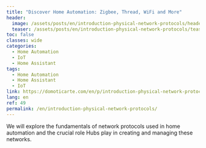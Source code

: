 ```yaml
---
title: "Discover Home Automation: Zigbee, Thread, WiFi and More"
header:
  image: /assets/posts/en/introduction-physical-network-protocols/header.png
  teaser: /assets/posts/en/introduction-physical-network-protocols/teaser.png
toc: false
classes: wide
categories:
  - Home Automation
  - IoT
  - Home Assistant
tags:
  - Home Automation
  - Home Assistant
  - IoT
link: https://domoticarte.com/en/p/introduction-physical-network-protocols/
lang: en
ref: 49
permalink: /en/introduction-physical-network-protocols/
---
```


We will explore the fundamentals of network protocols used in home automation and the crucial role Hubs play in creating and managing these networks.
